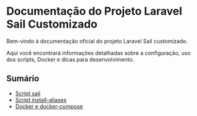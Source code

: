 
# Documentação do Projeto Laravel Sail Customizado

Bem-vindo à documentação oficial do projeto Laravel Sail customizado.

Aqui você encontrará informações detalhadas sobre a configuração, uso dos scripts, Docker e dicas para desenvolvimento.

## Sumário

- [Script sail](sail.md)
- [Script install-aliases](install-aliases.md)
- [Docker e docker-compose](docker.md)





